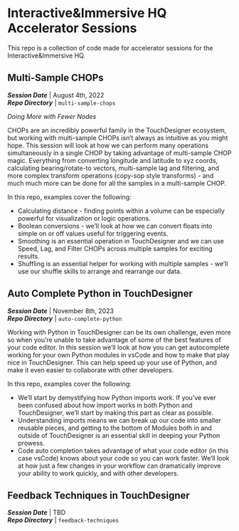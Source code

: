# Interactive&Immersive HQ Accelerator Sessions
This repo is a collection of code made for accelerator sessions for the Interactive&Immersive HQ. 

## Multi-Sample CHOPs

***Session Date***        |  August 4th, 2022  
***Repo Directory***     |  `multi-sample-chops`    

*Doing More with Fewer Nodes*

CHOPs are an incredibly powerful family in the TouchDesigner ecosystem, but working with multi-sample CHOPs isn’t always as intuitive as you might hope. This session will look at how we can perform many operations simultaneously in a single CHOP by taking advantage of multi-sample CHOP magic. Everything from converting longitude and latitude to xyz coords, calculating bearing/rotate-to vectors, multi-sample lag and filtering, and more complex transform operations (copy-sop style transforms) - and much much more can be done for all the samples in a multi-sample CHOP.

In this repo, examples cover the following:

- Calculating distance - finding points within a volume can be especially powerful for visualization or logic operations.
- Boolean conversions - we’ll look at how we can convert floats into simple on or off values useful for triggering events.
- Smoothing is an essential operation in TouchDesigner and we can use Speed, Lag, and Filter CHOPs across multiple samples for exciting results.
- Shuffling is an essential helper for working with multiple samples - we’ll use our shuffle skills to arrange and rearrange our data.

## Auto Complete Python in TouchDesigner

***Session Date***        |  November 8th, 2023  
***Repo Directory***     |  `auto-complete-python`   

Working with Python in TouchDesigner can be its own challenge, even more so when you’re unable to take advantage of some of the best features of your code editor. In this session we’ll look at how you can get autocomplete working for your own Python modules in vsCode and how to make that play nice in TouchDesigner. This can help speed up your use of Python, and make it even easier to collaborate with other developers.

In this repo, examples cover the following:

- We’ll start by demystifying how Python imports work. If you’ve ever been confused about how import works in both Python and TouchDesigner, we’ll start by making this part as clear as possible.
- Understanding imports means we can break up our code into smaller reusable pieces, and getting to the bottom of Modules both in and outside of TouchDesigner is an essential skill in deeping your Python prowess.
- Code auto completion takes advantage of what your code editor (in this case vsCode) knows about your code so you can work faster. We’ll look at how just a few changes in your workflow can dramatically improve your ability to work quickly, and with other developers.

## Feedback Techniques in TouchDesigner

***Session Date***        |  TBD   
***Repo Directory***     |  `feedback-techniques`   
